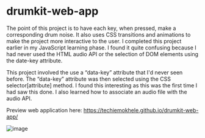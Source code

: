# drumkit-web-app
The point of this project is to have each key, when pressed, make a corresponding drum noise. It also uses CSS transitions and animations to make the project more interactive to the user. I completed this project earlier in my JavaScript learning phase. I found it quite confusing because I had never used the HTML audio API or the selection of DOM elements using the date-key attribute.

This project involved the use a “data-key” attribute that I'd never seen before. The “data-key” attribute was then selected using the CSS selector[attribute] method. I found this interesting as this was the first time I had saw this done. I also learned how to associate an audio file with the audio API.

Preview web application here: https://techiemokhele.github.io/drumkit-web-app/

![image](https://user-images.githubusercontent.com/67394147/131593559-42fc7c60-c9e2-4e25-9002-9312baad6ab4.png)


